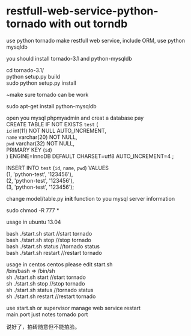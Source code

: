 restfull-web-service-python-tornado with out torndb
=======

use python tornado make restfull web service, include ORM, use python mysqldb

you should install tornado-3.1 and python-mysqldb

cd tornado-3.1/  
python setup.py build  
sudo python setup.py install  

~make sure tornado can be work

sudo apt-get install python-mysqldb  

open you mysql phpmyadmin and creat a database pay  
CREATE TABLE IF NOT EXISTS `test` (  
  `id` int(11) NOT NULL AUTO_INCREMENT,  
  `name` varchar(20) NOT NULL,  
  `pwd` varchar(32) NOT NULL,  
  PRIMARY KEY (`id`)  
) ENGINE=InnoDB  DEFAULT CHARSET=utf8 AUTO_INCREMENT=4 ;  

INSERT INTO `test` (`id`, `name`, `pwd`) VALUES  
(1, 'python-test', '123456'),  
(2, 'python-test', '123456'),  
(3, 'python-test', '123456');  

change model/table.py __init__ function to you mysql server information  

sudo chmod -R 777 *  

usage in ubuntu 13.04  

bash ./start.sh start //start tornado  
bash ./start.sh stop //stop tornado  
bash ./start.sh status //tornado status   
bash ./start.sh restart //restart tornado  

usage in centos
centos please edit start.sh  
/bin/bash => /bin/sh  
sh ./start.sh start //start tornado  
sh ./start.sh stop //stop tornado  
sh ./start.sh status //tornado status   
sh ./start.sh restart //restart tornado  

use start.sh or supervisor manage web service restart  
main.port just notes tornado port  

说好了，拍砖随意但不能拍脸。
